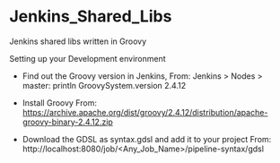 # Jenkins_Shared_Libs
Jenkins shared libs written in Groovy

Setting up your Development environment

- Find out the Groovy version in Jenkins, From:
    Jenkins > Nodes > master: println GroovySystem.version
    2.4.12

- Install Groovy From:
    https://archive.apache.org/dist/groovy/2.4.12/distribution/apache-groovy-binary-2.4.12.zip
    
- Download the GDSL as syntax.gdsl and add it to your project From:
    http://localhost:8080/job/<Any_Job_Name>/pipeline-syntax/gdsl